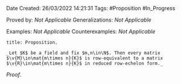 <br />
<br />

Date Created: 26/03/2022 14:21:31
Tags: #Proposition #In_Progress

Proved by: _Not Applicable_
Generalizations: _Not Applicable_

Examples: _Not Applicable_
Counterexamples: _Not Applicable_

``` ad-Proposition
title: Proposition.

_Let $K$ be a field and fix $m,n\in\N$. Then every matrix $\v{M}\in\mat{m\times n}{K}$ is row-equivalent to a matrix $\v{R}\in\mat{m\times n}{K}$ in reduced row-echelon form._

```

_Proof_. 
